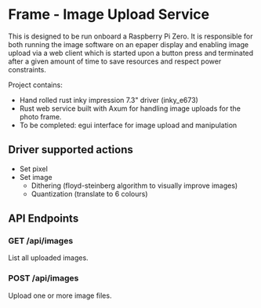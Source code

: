 # Frame - Image Upload Service

This is designed to be run onboard a Raspberry Pi Zero.
It is responsible for both running the image software on an epaper display and enabling image upload via
a web client which is started upon a button press and terminated after a given amount of time to save
resources and respect power constraints.

Project contains:
- Hand rolled rust inky impression 7.3" driver (inky_e673)
- Rust web service built with Axum for handling image uploads for the photo frame.
- To be completed: egui interface for image upload and manipulation

## Driver supported actions
- Set pixel
- Set image
  - Dithering (floyd-steinberg algorithm to visually improve images)
  - Quantization (translate to 6 colours)

## API Endpoints

### GET /api/images
List all uploaded images.

### POST /api/images
Upload one or more image files.
